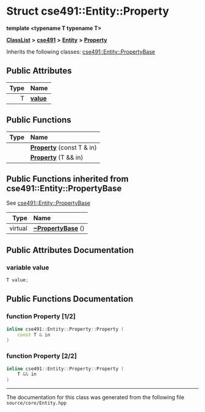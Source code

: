 

# Struct cse491::Entity::Property

**template &lt;typename T typename T&gt;**



[**ClassList**](annotated.md) **>** [**cse491**](namespacecse491.md) **>** [**Entity**](classcse491_1_1_entity.md) **>** [**Property**](structcse491_1_1_entity_1_1_property.md)








Inherits the following classes: [cse491::Entity::PropertyBase](structcse491_1_1_entity_1_1_property_base.md)






















## Public Attributes

| Type | Name |
| ---: | :--- |
|  T | [**value**](#variable-value)  <br> |
































## Public Functions

| Type | Name |
| ---: | :--- |
|   | [**Property**](#function-property-12) (const T & in) <br> |
|   | [**Property**](#function-property-22) (T && in) <br> |


## Public Functions inherited from cse491::Entity::PropertyBase

See [cse491::Entity::PropertyBase](structcse491_1_1_entity_1_1_property_base.md)

| Type | Name |
| ---: | :--- |
| virtual  | [**~PropertyBase**](#function-propertybase) () <br> |






















































## Public Attributes Documentation




### variable value 

```C++
T value;
```



## Public Functions Documentation




### function Property [1/2]

```C++
inline cse491::Entity::Property::Property (
    const T & in
) 
```






### function Property [2/2]

```C++
inline cse491::Entity::Property::Property (
    T && in
) 
```




------------------------------
The documentation for this class was generated from the following file `source/core/Entity.hpp`


